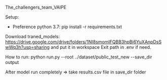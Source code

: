 The_challengers_team_VAIPE

Setup:
+ Preference python 3.7: 
pip install -r requirements.txt

Download traned_models: https://drive.google.com/drive/folders/1NI8smomIFQBB3hpBi6YuXAnpDsSwWq3h?usp=sharing and put it in workspace
Exit path in .env if need. 

How to run:
 python run.py --root ../dataset/public_test_new --save_dir output

After model run completely => take results.csv file in save_dir folder
